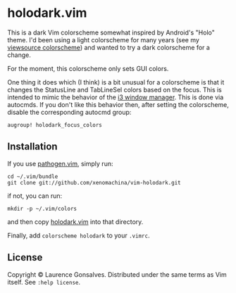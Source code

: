 # holodark.vim

This is a dark Vim colorscheme somewhat inspired by Android's "Holo"
theme. I'd been using a light colorscheme for many years (see my
[viewsource colorscheme](https://github.com/xenomachina/vim-viewsource))
and wanted to try a dark colorscheme for a change.

For the moment, this colorscheme only sets GUI colors.

One thing it does which (I think) is a bit unusual for a colorscheme is
that it changes the StatusLine and TabLineSel colors based on the focus.
This is intended to mimic the behavior of the [i3 window
manager](http://i3wm.org/). This is done via autocmds. If you don't like
this behavior then, after setting the colorscheme, disable the
corresponding autocmd group:

    augroup! holodark_focus_colors



## Installation

If you use [pathogen.vim](https://github.com/tpope/vim-pathogen), simply
run:

    cd ~/.vim/bundle
    git clone git://github.com/xenomachina/vim-holodark.git

if not, you can run:

    mkdir -p ~/.vim/colors

and then copy
[holodark.vim](https://raw.githubusercontent.com/xenomachina/vim-holodark/master/colors/holodark.vim)
into that directory.

Finally, add `colorscheme holodark` to your `.vimrc`.


## License

Copyright © Laurence Gonsalves.
Distributed under the same terms as Vim itself.
See `:help license`.
